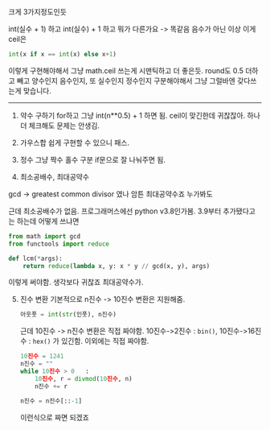 크게 3가지정도인듯

int(실수 + 1) 하고 int(실수) + 1 하고 뭐가 다른가요 -> 똑같음 음수가 아닌 이상
이게 ceil은

```python
int(x if x == int(x) else x+1)
```

이렇게 구현해야해서
그냥 math.ceil 쓰는게 시맨틱하고 더 좋은듯. round도 0.5 더하고 빼고
양수인지 음수인지, 또 실수인지 정수인지 구분해야해서
그냥 그럴바엔 갖다쓰는게 맞습니다.

---

1. 약수 구하기
   for하고 그냥 int(n\*\*0.5) + 1 하면 됨. ceil이 맞긴한데 귀찮잖아. 하나 더 체크해도 문제는 안생김.

2. 가우스합
   쉽게 구현할 수 있으니 패스.

3. 정수
   그냥 짝수 홀수 구분 if문으로 잘 나눠주면 됨.

4. 최소공배수, 최대공약수

gcd -> greatest common divisor 였나 암튼 최대공약수죠 누가봐도

근데 최소공배수가 없음. 프로그래머스에선 python v3.8인가봄. 3.9부터 추가됐다고는 하는데
어떻게 쓰냐면

```python
from math import gcd
from functools import reduce

def lcm(*args):
    return reduce(lambda x, y: x * y // gcd(x, y), args)
```

이렇게 써야함.
생각보다 귀찮죠 최대공약수가.

5. 진수 변환
   기본적으로 n진수 -> 10진수 변환은 지원해줌.

   ```python
   아웃풋 = int(str(인풋), n진수)
   ```

   근데 10진수 -> n진수 변환은 직접 짜야함.
   10진수->2진수 : `bin()`, 10진수->16진수 : `hex()` 가 있긴함. 이외에는 직접 짜야함.

   ```python
   10진수 = 1241
   n진수 = ""
   while 10진수 > 0	:
       10진수, r = divmod(10진수, n)
       n진수 += r

   n진수 = n진수[::-1]
   ```

   이런식으로 짜면 되겠죠

